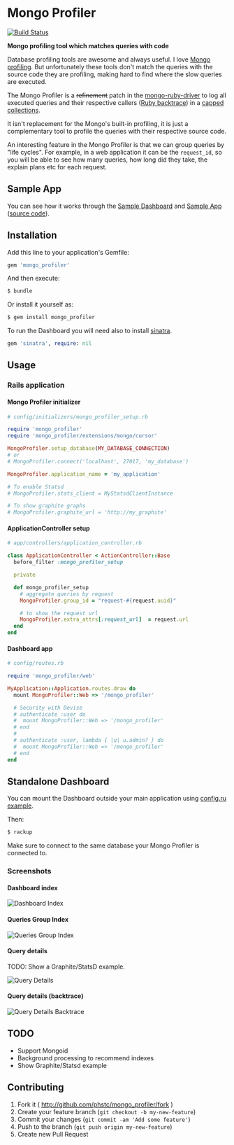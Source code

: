 # Mongo Profiler

[![Build Status](https://travis-ci.org/phstc/mongo_profiler.svg)](https://travis-ci.org/phstc/mongo_profiler)

**Mongo profiling tool which matches queries with code**

Database profiling tools are awesome and always useful. I love [Mongo profiling](http://docs.mongodb.org/manual/tutorial/manage-the-database-profiler/). But unfortunately these tools don't match the queries with the source code they are profiling, making hard to find where the slow queries are executed.

The Mongo Profiler is a <del>refinement</del> patch in the [mongo-ruby-driver](https://github.com/mongodb/mongo-ruby-driver) to log all executed queries and their respective callers ([Ruby backtrace](http://www.ruby-doc.org/core-2.1.1/Kernel.html#method-i-caller)) in a [capped collections](http://docs.mongodb.org/manual/core/capped-collections/).

It isn't replacement for the Mongo's built-in profiling, it is just a complementary tool to profile the queries with their respective source code.

An interesting feature in the Mongo Profiler is that we can group queries by "life cycles". For example, in a web application it can be the `request_id`, so you will be able to see how many queries, how long did they take, the explain plans etc for each request.

## Sample App

You can see how it works through the [Sample Dashboard](https://mongo-profiler-sample-app.herokuapp.com/mongo_profiler) and [Sample App](https://mongo-profiler-sample-app.herokuapp.com) ([source code](https://github.com/phstc/mongo_profiler_sample_app)).

## Installation

Add this line to your application's Gemfile:

```ruby
gem 'mongo_profiler'
```

And then execute:

```bash
$ bundle
```

Or install it yourself as:

```bash
$ gem install mongo_profiler
```

To run the Dashboard you will need also to install [sinatra](https://github.com/sinatra/sinatra).

```ruby
gem 'sinatra', require: nil
```

## Usage

### Rails application

#### Mongo Profiler initializer

```ruby
# config/initializers/mongo_profiler_setup.rb

require 'mongo_profiler'
require 'mongo_profiler/extensions/mongo/cursor'

MongoProfiler.setup_database(MY_DATABASE_CONNECTION)
# or
# MongoProfiler.connect('localhost', 27017, 'my_database')

MongoProfiler.application_name = 'my_application'

# To enable Statsd
# MongoProfiler.stats_client = MyStatsdClientInstance

# To show graphite graphs
# MongoProfiler.graphite_url = 'http://my_graphite'
```

#### ApplicationController setup

```ruby
# app/controllers/application_controller.rb

class ApplicationController < ActionController::Base
  before_filter :mongo_profiler_setup

  private

  def mongo_profiler_setup
    # aggregate queries by request
    MongoProfiler.group_id = "request-#{request.uuid}"

    # to show the request url
    MongoProfiler.extra_attrs[:request_url]  = request.url
  end
end
```

#### Dashboard app

```ruby
# config/routes.rb

require 'mongo_profiler/web'

MyApplication::Application.routes.draw do
  mount MongoProfiler::Web => '/mongo_profiler'

  # Security with Devise
  # authenticate :user do
  #  mount MongoProfiler::Web => '/mongo_profiler'
  # end
  #
  # authenticate :user, lambda { |u| u.admin? } do
  #  mount MongoProfiler::Web => '/mongo_profiler'
  # end
end
```
## Standalone Dashboard

You can mount the Dashboard outside your main application using [config.ru example](https://github.com/phstc/mongo_profiler/blob/master/config.ru).

Then:

```bash
$ rackup
```

Make sure to connect to the same database your Mongo Profiler is connected to.

### Screenshots

#### Dashboard index

![Dashboard Index](https://raw.github.com/phstc/mongo_profiler/master/assets/mongo_profiler_dashboard_index.png)

#### Queries Group Index

![Queries Group Index](https://raw.github.com/phstc/mongo_profiler/master/assets/mongo_profiler_group_details.png)

#### Query details

TODO: Show a Graphite/StatsD example.

![Query Details](https://raw.github.com/phstc/mongo_profiler/master/assets/mongo_profiler_query_details.png)

#### Query details (backtrace)

![Query Details Backtrace](https://raw.github.com/phstc/mongo_profiler/master/assets/mongo_profiler_query_details_backtrace.png)


## TODO

* Support Mongoid
* Background processing to recommend indexes
* Show Graphite/Statsd example

## Contributing

1. Fork it ( http://github.com/phstc/mongo_profiler/fork )
2. Create your feature branch (`git checkout -b my-new-feature`)
3. Commit your changes (`git commit -am 'Add some feature'`)
4. Push to the branch (`git push origin my-new-feature`)
5. Create new Pull Request